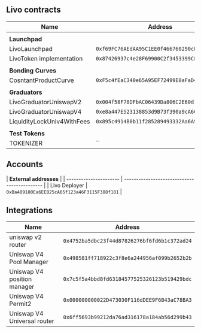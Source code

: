 ## Livo contracts

| **Name**                   | **Address**                                  |
| -------------------------- | -------------------------------------------- |
|                            |
| **Launchpad**              |
| LivoLaunchpad              | `0xf69FC76AEdAA95C1EE0f466760290cE77f94885D` |
| LivoToken implementation   | `0x87426937c4e28F69900C2f3453399CF5F06886D7` |
|                            |
| **Bonding Curves**         |
| CosntantProductCurve       | `0xF5c4fEaC340e65A95EF72499E0aFaD4d45812946` |
|                            |
| **Graduators**             |
| LivoGraduatorUniswapV2     | `0x004f58F78DFbAC06439Da806C2E60d11B66E9731` |
| LivoGraduatorUniswapV4     | `0xe8a447E523138853d9B73f390a9cA603fa914a26` |
| LiquidityLockUniv4WithFees | `0x895c4914B0b11f285289493332Aa6A91D1B6A067` |
|                            |
| **Test Tokens**            |
| TOKENIZER                  | ``                                           |

## Accounts

| **External addresses** |
| ---------------------- | -------------------------------------------- |
| Livo Deployer          | `0xBa489180Ea6EEB25cA65f123a46F3115F388f181` |

## Integrations

| **Name**                    | **Address**                                  |
| --------------------------- | -------------------------------------------- |
| uniswap v2 router           | `0x4752ba5dbc23f44d87826276bf6fd6b1c372ad24` |
| Uniswap V4 Pool Manager     | `0x498581ff718922c3f8e6a244956af099b2652b2b` |
| Uniswap V4 position manager | `0x7c5f5a4bbd8fd63184577525326123b519429bdc` |
| Uniswap V4 Permit2          | `0x000000000022D473030F116dDEE9F6B43aC78BA3` |
| Uniswap V4 Universal router | `0x6ff5693b99212da76ad316178a184ab56d299b43` |
